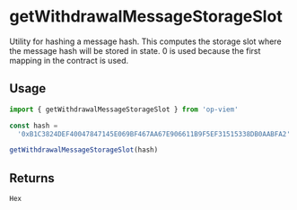 # getWithdrawalMessageStorageSlot

Utility for hashing a message hash. This computes the storage slot where the message hash will be stored in state. 0 is used because the first mapping in the contract is used.

## Usage

```ts
import { getWithdrawalMessageStorageSlot } from 'op-viem'

const hash =
  '0xB1C3824DEF40047847145E069BF467AA67E906611B9F5EF31515338DB0AABFA2'

getWithdrawalMessageStorageSlot(hash)
```

## Returns

`Hex`
